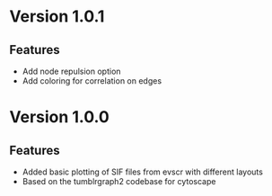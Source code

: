 # Version 1.0.1

## Features

- Add node repulsion option
- Add coloring for correlation on edges

# Version 1.0.0

## Features

- Added basic plotting of SIF files from evscr with different layouts
- Based on the tumblrgraph2 codebase for cytoscape
